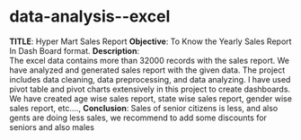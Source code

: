 # data-analysis--excel
**TITLE**: Hyper Mart Sales Report
**Objective**:  To Know the Yearly Sales Report In Dash Board format.
**Description**:  
       The excel data contains more than 32000 records with the sales report. We have analyzed and generated sales report with the given data. The project includes data cleaning, data preprocessing, and data analyzing. I have used pivot table and pivot charts extensively in this project to create dashboards. We have created age wise sales report, state wise sales report, gender wise sales report, etc….,
**Conclusion**: Sales of senior citizens is less, and also gents are doing less sales, we recommend to add some discounts for seniors and also males
